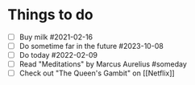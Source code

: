 # Things to do

- [ ] Buy milk #2021-02-16
- [ ] Do sometime far in the future #2023-10-08
- [ ] Do today #2022-02-09
- [ ] Read "Meditations" by Marcus Aurelius #someday
- [ ] Check out "The Queen's Gambit" on [[Netflix]]